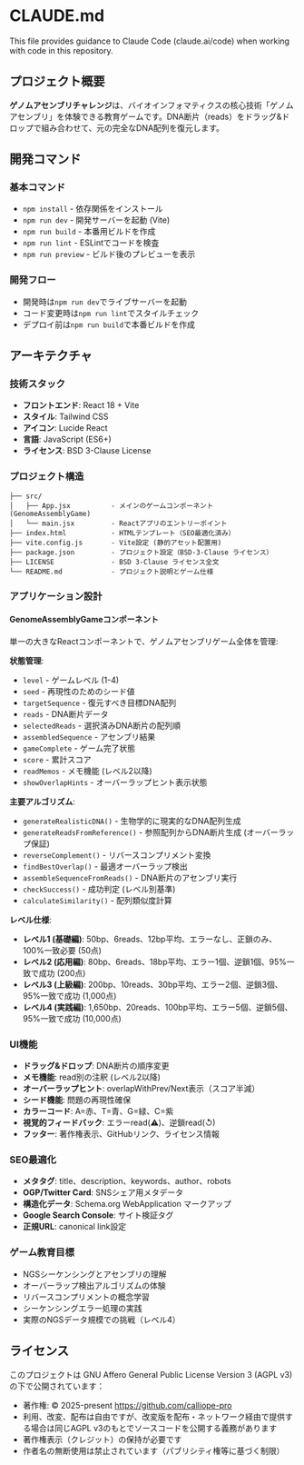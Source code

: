 # CLAUDE.md

This file provides guidance to Claude Code (claude.ai/code) when working with code in this repository.

## プロジェクト概要

**ゲノムアセンブリチャレンジ**は、バイオインフォマティクスの核心技術「ゲノムアセンブリ」を体験できる教育ゲームです。DNA断片（reads）をドラッグ&ドロップで組み合わせて、元の完全なDNA配列を復元します。

## 開発コマンド

### 基本コマンド
- `npm install` - 依存関係をインストール
- `npm run dev` - 開発サーバーを起動 (Vite)
- `npm run build` - 本番用ビルドを作成
- `npm run lint` - ESLintでコードを検査
- `npm run preview` - ビルド後のプレビューを表示

### 開発フロー
- 開発時は`npm run dev`でライブサーバーを起動
- コード変更時は`npm run lint`でスタイルチェック
- デプロイ前は`npm run build`で本番ビルドを作成

## アーキテクチャ

### 技術スタック
- **フロントエンド**: React 18 + Vite
- **スタイル**: Tailwind CSS
- **アイコン**: Lucide React
- **言語**: JavaScript (ES6+)
- **ライセンス**: BSD 3-Clause License

### プロジェクト構造
```
├── src/
│   ├── App.jsx          - メインのゲームコンポーネント (GenomeAssemblyGame)
│   └── main.jsx         - Reactアプリのエントリーポイント
├── index.html           - HTMLテンプレート（SEO最適化済み）
├── vite.config.js       - Vite設定 (静的アセット配置用)
├── package.json         - プロジェクト設定（BSD-3-Clause ライセンス）
├── LICENSE              - BSD 3-Clause ライセンス全文
└── README.md            - プロジェクト説明とゲーム仕様
```

### アプリケーション設計

#### GenomeAssemblyGameコンポーネント
単一の大きなReactコンポーネントで、ゲノムアセンブリゲーム全体を管理:

**状態管理**:
- `level` - ゲームレベル (1-4)
- `seed` - 再現性のためのシード値
- `targetSequence` - 復元すべき目標DNA配列
- `reads` - DNA断片データ
- `selectedReads` - 選択済みDNA断片の配列順
- `assembledSequence` - アセンブリ結果
- `gameComplete` - ゲーム完了状態
- `score` - 累計スコア
- `readMemos` - メモ機能 (レベル2以降)
- `showOverlapHints` - オーバーラップヒント表示状態

**主要アルゴリズム**:
- `generateRealisticDNA()` - 生物学的に現実的なDNA配列生成
- `generateReadsFromReference()` - 参照配列からDNA断片生成 (オーバーラップ保証)
- `reverseComplement()` - リバースコンプリメント変換
- `findBestOverlap()` - 最適オーバーラップ検出
- `assembleSequenceFromReads()` - DNA断片のアセンブリ実行
- `checkSuccess()` - 成功判定 (レベル別基準)
- `calculateSimilarity()` - 配列類似度計算

**レベル仕様**:
- **レベル1 (基礎編)**: 50bp、6reads、12bp平均、エラーなし、正鎖のみ、100%一致必要 (50点)
- **レベル2 (応用編)**: 80bp、6reads、18bp平均、エラー1個、逆鎖1個、95%一致で成功 (200点)
- **レベル3 (上級編)**: 200bp、10reads、30bp平均、エラー2個、逆鎖3個、95%一致で成功 (1,000点)
- **レベル4 (実践編)**: 1,650bp、20reads、100bp平均、エラー5個、逆鎖5個、95%一致で成功 (10,000点)

### UI機能
- **ドラッグ&ドロップ**: DNA断片の順序変更
- **メモ機能**: read別の注釈 (レベル2以降)
- **オーバーラップヒント**: overlapWithPrev/Next表示（スコア半減）
- **シード機能**: 問題の再現性確保
- **カラーコード**: A=赤、T=青、G=緑、C=紫
- **視覚的フィードバック**: エラーread(⚠️)、逆鎖read(↺)
- **フッター**: 著作権表示、GitHubリンク、ライセンス情報

### SEO最適化
- **メタタグ**: title、description、keywords、author、robots
- **OGP/Twitter Card**: SNSシェア用メタデータ
- **構造化データ**: Schema.org WebApplication マークアップ
- **Google Search Console**: サイト検証タグ
- **正規URL**: canonical link設定

### ゲーム教育目標
- NGSシーケンシングとアセンブリの理解
- オーバーラップ検出アルゴリズムの体験
- リバースコンプリメントの概念学習
- シーケンシングエラー処理の実践
- 実際のNGSデータ規模での挑戦（レベル4）

## ライセンス
このプロジェクトは GNU Affero General Public License Version 3 (AGPL v3) の下で公開されています：
- 著作権: © 2025-present https://github.com/calliope-pro
- 利用、改変、配布は自由ですが、改変版を配布・ネットワーク経由で提供する場合は同じAGPL v3のもとでソースコードを公開する義務があります
- 著作権表示（クレジット）の保持が必要です
- 作者名の無断使用は禁止されています（パブリシティ権等に基づく制限）
